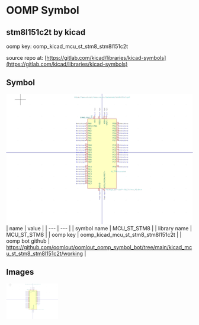 # OOMP Symbol  
## stm8l151c2t  by kicad  
  
oomp key: oomp_kicad_mcu_st_stm8_stm8l151c2t  
  
source repo at: [https://gitlab.com/kicad/libraries/kicad-symbols](https://gitlab.com/kicad/libraries/kicad-symbols)  
## Symbol  
  
[![working.png](working_600.png)](working.png)  
| name | value | 
| --- | --- | 
| symbol name | MCU_ST_STM8 | 
| library name | MCU_ST_STM8 | 
| oomp key | oomp_kicad_mcu_st_stm8_stm8l151c2t | 
| oomp bot github | https://github.com/oomlout/oomlout_oomp_symbol_bot/tree/main/kicad_mcu_st_stm8_stm8l151c2t/working | 
## Images  
  
[![working.png](working_140.png)](working.png)  
